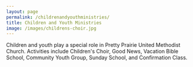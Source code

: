 ```yaml
---
layout: page
permalink: /childrenandyouthministries/
title: Children and Youth Ministries
image: /images/childrens-choir.jpg
---
```


Children and youth play a special role in Pretty Prairie United Methodist Church. Activities include Children's Choir, Good News, Vacation Bible School, Community Youth Group, Sunday School, and Confirmation Class. 
